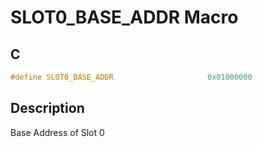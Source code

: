 # SLOT0_BASE_ADDR Macro

## C

```c
#define SLOT0_BASE_ADDR                     0x01000000

```
## Description

 Base Address of Slot 0 



